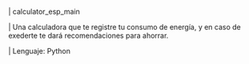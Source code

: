 | calculator_esp_main

| Una calculadora que te registre tu consumo de energía, y en caso de exederte te dará recomendaciones para ahorrar.

| Lenguaje: Python
